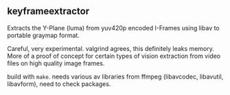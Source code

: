 ## keyframeextractor

Extracts the Y-Plane (luma) from yuv420p encoded I-Frames using libav to portable graymap format.

Careful, very experimental. valgrind agrees, this definitely leaks memory. More of a proof of concept for certain types of vision extraction from video files on high quality image frames.

build with `make`. needs various av libraries from ffmpeg (libavcodec, libavutil, libavform), need to check packages.
